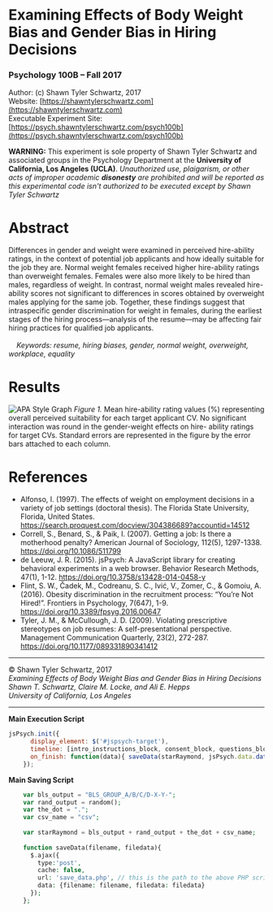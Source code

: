 # Examining Effects of Body Weight Bias and Gender Bias in Hiring Decisions
### Psychology 100B – Fall 2017

Author: (c) Shawn Tyler Schwartz, 2017
<br />
Website: [https://shawntylerschwartz.com](https://shawntylerschwartz.com)
<br />
Executable Experiment Site: [https://psych.shawntylerschwartz.com/psych100b](https://psych.shawntylerschwartz.com/psych100b)
<br />

**WARNING:** This experiment is sole property of Shawn Tyler Schwartz and associated groups in the Psychology Department at the **University of California, Los Angeles (UCLA)**. *Unauthorized use, plaigarism, or other acts of improper academic **disonesty** are prohibited and will be reported as this experimental code isn't authorized to be executed except by Shawn Tyler Schwartz*

# Abstract
Differences in gender and weight were examined in perceived hire-ability ratings, in the context of potential job applicants and how ideally suitable for the job they are. Normal weight females received higher hire-ability ratings than overweight females. Females were also more likely to be hired than males, regardless of weight. In contrast, normal weight males revealed hire-ability scores not significant to differences in scores obtained by overweight males applying for the same job. Together, these findings suggest that intraspecific gender discrimination for weight in females, during the earliest stages of the hiring process––analysis of the resume––may be affecting fair hiring practices for qualified job applicants.
<br />
<br />
&nbsp;&nbsp;&nbsp;&nbsp;*Keywords: resume, hiring biases, gender, normal weight, overweight, workplace, equality*

# Results
![APA Style Graph](https://psych.shawntylerschwartz.com/CASPsych100BExpGraph.png "Figure 1")
*Figure 1.* Mean hire-ability rating values (%) representing overall perceived suitability for each 
target applicant CV. No significant interaction was round in the gender-weight effects on hire-
ability ratings for target CVs. Standard errors are represented in the figure by the error bars 
attached to each column.

# References
* Alfonso, I. (1997). The effects of weight on employment decisions in a variety of job settings (doctoral thesis). The Florida State University, Florida, United States. https://search.proquest.com/docview/304386689?accountid=14512  
* Correll, S., Benard, S., & Paik, I. (2007). Getting a job: Is there a motherhood penalty? American Journal of Sociology, 112(5), 1297-1338. https://doi.org/10.1086/511799 
* de Leeuw, J. R. (2015). jsPsych: A JavaScript library for creating behavioral experiments in a web browser. Behavior Research Methods, 47(1), 1-12. https://doi.org/10.3758/s13428-014-0458-y
* Flint, S. W., Čadek, M., Codreanu, S. C., Ivić, V., Zomer, C., & Gomoiu, A. (2016). Obesity discrimination in the recruitment process: “You’re Not Hired!”. Frontiers in Psychology, 7(647), 1-9. https://doi.org/10.3389/fpsyg.2016.00647 
* Tyler, J. M., & McCullough, J. D. (2009). Violating prescriptive stereotypes on job resumes: A self-presentational perspective. Management Communication Quarterly, 23(2), 272-287. https://doi.org/10.1177/089331890341412

<hr />

&copy; Shawn Tyler Schwartz, 2017
<br />
*Examining Effects of Body Weight Bias and Gender Bias in Hiring Decisions*
<br />
*Shawn T. Schwartz, Claire M. Locke, and Ali E. Hepps*
<br />
*University of California, Los Angeles*
<br />

<hr />

**Main Execution Script**
```javascript
jsPsych.init({
      display_element: $('#jspsych-target'),
      timeline: [intro_instructions_block, consent_block, questions_block_one, questions_block_two, questions_block_three, questions_block_four, questions_block_five, questions_block_six, questions_block_seven, likert_block_one, likert_block_two, likert_block_three, likert_block_four, post_survey_instructions_block, resume_female_normalweight, likert_resume_one, likert_resume_two, likert_resume_three, likert_resume_four, likert_resume_five, likert_resume_six, nw_f_suitability, resume_male_overweight, likert_resume_one, likert_resume_two, likert_resume_three, likert_resume_four, likert_resume_five, likert_resume_six, ow_m_suitability, resume_male_normalweight, likert_resume_one, likert_resume_two, likert_resume_three, likert_resume_four, likert_resume_five, likert_resume_six, nw_m_suitability, resume_female_overweight, likert_resume_one, likert_resume_two, likert_resume_three, likert_resume_four, likert_resume_five, likert_resume_six, ow_f_suitability],
      on_finish: function(data){ saveData(starRaymond, jsPsych.data.dataAsCSV()); }
    });
```
**Main Saving Script**
```php
    var bls_output = "BLS_GROUP_A/B/C/D-X-Y-";
    var rand_output = random();
    var the_dot = ".";
    var csv_name = "csv";
    
    var starRaymond = bls_output + rand_output + the_dot + csv_name;
    
    function saveData(filename, filedata){
      $.ajax({
        type:'post',
        cache: false,
        url: 'save_data.php', // this is the path to the above PHP script
        data: {filename: filename, filedata: filedata}
      });
    };
```

